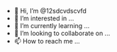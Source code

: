 - 👋 Hi, I’m @12sdcvdscvfd
- 👀 I’m interested in ...
- 🌱 I’m currently learning ...
- 💞️ I’m looking to collaborate on ...
- 📫 How to reach me ...

<!---
12sdcvdscvfd/12sdcvdscvfd is a ✨ special ✨ repository because its `README.md` (this file) appears on your GitHub profile.
You can click the Preview link to take a look at your changes.
--->
